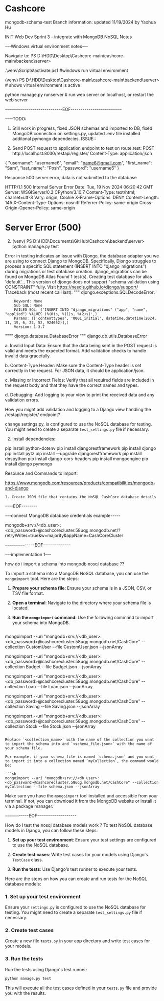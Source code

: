 # Cashcore
mongodb-schema-test Branch information: updated 11/19/2024 by Yaohua Hu

INIT Web Dev Sprint 3 - integrate with MongoDB NoSQL Notes

---Windows virtual environment notes---

Navigate to: PS D:\HDD\Desktop\Cashcore-main\cashcore-main\backend\server>

.\venv\Scripts\activate.ps1 #windows run virtual environment

(venv) PS D:\HDD\Desktop\Cashcore-main\cashcore-main\backend\server> # shows virtual environment is active


python manage.py runserver # run web server on localhost, or restart the web server

-----------------------------EOF--------------------------

----TODO:
1. Still work in progress, fixed JSON schemas and imported to DB, fixed MongoDB connection on settings.py, updated .env file installed additonal pymongo dependecies. 
 ISSUE::

1. Send POST request to application endpoint to test on route.rest:
POST http://localhost:8000/restapi/register/
Content-Type: application/json

{
    "username": "username6",
    "email": "name6@gmail.com",
    "first_name": "Sam",
    "last_name": "Posh",
    "password": "username6"
}

Response 500 server error, data is not submitted to the database

   HTTP/1.1 500 Internal Server Error
Date: Tue, 19 Nov 2024 06:20:42 GMT
Server: WSGIServer/0.2 CPython/3.10.7
Content-Type: text/html; charset=utf-8
Vary: origin, Cookie
X-Frame-Options: DENY
Content-Length: 145
X-Content-Type-Options: nosniff
Referrer-Policy: same-origin
Cross-Origin-Opener-Policy: same-origin


<!doctype html>
<html lang="en">
<head>
  <title>Server Error (500)</title>
</head>
<body>
  <h1>Server Error (500)</h1><p></p>
</body>
</html>

2. (venv) PS D:\HDD\Documents\GitHub\Cashcore\backend\server> python manage.py test
   
Error in testing indicates an issue with Djongo, the database adapter you we are using to connect Django to MongoDB. Specifically, Djongo struggles to process a specific SQL statement (INSERT INTO "django_migrations") during migrations or test database creation. django_migrations can be found on MongoDB Atlas
 Found 1 test(s).
Creating test database for alias 'default'...
This version of djongo does not support "schema validation using CONSTRAINT" fully. Visit https://nesdis.github.io/djongo/support/
Traceback (most recent call last):
"""
djongo.exceptions.SQLDecodeError:

        Keyword: None
        Sub SQL: None
        FAILED SQL: ('INSERT INTO "django_migrations" ("app", "name", "applied") VALUES (%(0)s, %(1)s, %(2)s)',)
        Params: (['contenttypes', '0001_initial', datetime.datetime(2024, 11, 19, 6, 22, 52, 924652)],)
        Version: 1.3.7
""""
djongo.database.DatabaseError
"""
django.db.utils.DatabaseError

  a. Invalid Input Data: Ensure that the data being sent in the POST request is valid and meets the expected format. Add validation checks to handle invalid data gracefully.

  b. Content-Type Header: Make sure the Content-Type header is set correctly in the request. For JSON data, it should be application/json.

  c. Missing or Incorrect Fields: Verify that all required fields are included in the request body and that they have the correct names and types.

  d. Debugging: Add logging to your view to print the received data and any validation errors.

How you might add validation and logging to a Django view handling the /restapi/register/ endpoint? 

change settings.py, is configured to use the NoSQL database for testing. You might need to create a separate `test_settings.py` file if necessary.

2. Install dependencies: 

pip install python-dotenv 
pip install djangorestframework 
pip install djongo 
pip install pytz 
pip install --upgrade djangorestframework 
pip install dnspython 
pip install django-cors-headers
pip install mongoengine
pip install djongo pymongo

Resource and Commands to import: 


https://www.mongodb.com/resources/products/compatibilities/mongodb-and-django



	1. Create JSON file that contains the NoSQL CashCore database details
----EOF--------

---connect MongoDB database credentials example-----

mongodb+srv://<db_user>:<db_password>@cashcorecluster.58uqg.mongodb.net/?retryWrites=true&w=majority&appName=CashCoreCluster

---------------EOF--------------

---implementation 1---

how do i import a schema into mongodb nosql database ??

To import a schema into a MongoDB NoSQL database, you can use the `mongoimport` tool. Here are the steps:

1. **Prepare your schema file**: Ensure your schema is in a JSON, CSV, or TSV file format.

2. **Open a terminal**: Navigate to the directory where your schema file is located.

3. **Run the `mongoimport` command**: Use the following command to import your schema into MongoDB.

   ```sh
mongoimport --uri "mongodb+srv://<db_user>:<db_password>@cashcorecluster.58uqg.mongodb.net/CashCore" --collection CustomUser --file CustomUser.json --jsonArray 

mongoimport --uri "mongodb+srv://<db_user>:<db_password>@cashcorecluster.58uqg.mongodb.net/CashCore" --collection Budget --file Budget.json --jsonArray 
 
 mongoimport --uri "mongodb+srv://<db_user>:<db_password>@cashcorecluster.58uqg.mongodb.net/CashCore" --collection Loan --file Loan.json --jsonArray 
 
 mongoimport --uri "mongodb+srv://<db_user>:<db_password>@cashcorecluster.58uqg.mongodb.net/CashCore" --collection Saving --file Saving.json --jsonArray 
 
 mongoimport --uri "mongodb+srv://<db_user>:<db_password>@cashcorecluster.58uqg.mongodb.net/CashCore" --collection Stock --file Stock.json --jsonArray
   ```

   Replace `<collection_name>` with the name of the collection you want to import the schema into and `<schema_file.json>` with the name of your schema file.

For example, if your schema file is named `schema.json` and you want to import it into a collection named `myCollection`, the command would be:

```sh
mongoimport --uri "mongodb+srv://<db_user>:<db_password>@cashcorecluster.58uqg.mongodb.net/CashCore" --collection myCollection --file schema.json --jsonArray
```

Make sure you have the `mongoimport` tool installed and accessible from your terminal. If not, you can download it from the MongoDB website or install it via a package manager.

------------EOF--------------------


How do I test the nosql database models work ?
 To test NoSQL database models in Django, you can follow these steps:

1. **Set up your test environment**: Ensure your test settings are configured to use the NoSQL database.

2. **Create test cases**: Write test cases for your models using Django's `TestCase` class.

3. **Run the tests**: Use Django's test runner to execute your tests.

Here are the steps on how you can create and run tests for the NoSQL database models:

### 1. Set up your test environment

Ensure your `settings.py` is configured to use the NoSQL database for testing. You might need to create a separate `test_settings.py` file if necessary.

### 2. Create test cases

Create a new file `tests.py` in your app directory and write test cases for your models.


### 3. Run the tests

Run the tests using Django's test runner:

```sh
python manage.py test
```

This will execute all the test cases defined in your `tests.py` file and provide you with the results.

